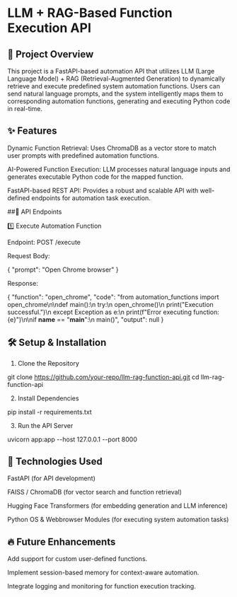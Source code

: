 # LLM + RAG-Based Function Execution API

## 📌 Project Overview

This project is a FastAPI-based automation API that utilizes LLM (Large Language Model) + RAG (Retrieval-Augmented Generation) to dynamically retrieve and execute predefined system automation functions. Users can send natural language prompts, and the system intelligently maps them to corresponding automation functions, generating and executing Python code in real-time.

## ✨ Features

Dynamic Function Retrieval: Uses ChromaDB as a vector store to match user prompts with predefined automation functions.

AI-Powered Function Execution: LLM processes natural language inputs and generates executable Python code for the mapped function.

FastAPI-based REST API: Provides a robust and scalable API with well-defined endpoints for automation task execution.

##🚀 API Endpoints

1️⃣ Execute Automation Function

Endpoint: POST /execute

Request Body:

{ "prompt": "Open Chrome browser" }

Response:

{
  "function": "open_chrome",
  "code": "from automation_functions import open_chrome\n\ndef main():\n    try:\n        open_chrome()\n        print(\"Execution successful.\")\n    except Exception as e:\n        print(f\"Error executing function: {e}\")\n\nif __name__ == \"__main__\":\n    main()",
  "output": null
}

## 🛠️ Setup & Installation

1. Clone the Repository

git clone https://github.com/your-repo/llm-rag-function-api.git
cd llm-rag-function-api

2. Install Dependencies

pip install -r requirements.txt

3. Run the API Server

uvicorn app:app --host 127.0.0.1 --port 8000

## 🔧 Technologies Used

FastAPI (for API development)

FAISS / ChromaDB (for vector search and function retrieval)

Hugging Face Transformers (for embedding generation and LLM inference)

Python OS & Webbrowser Modules (for executing system automation tasks)

## 🔥 Future Enhancements

Add support for custom user-defined functions.

Implement session-based memory for context-aware automation.

Integrate logging and monitoring for function execution tracking.
